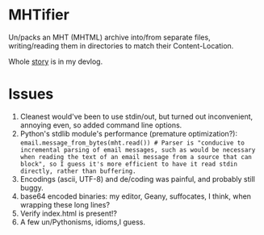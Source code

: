 # MHTifier
Un/packs an MHT (MHTML) archive into/from separate files, writing/reading them in directories to match their Content-Location.

Whole [story](http://decodecode.net/elitist/2013/01/mhtifier/) is in my devlog.

# Issues
1. Cleanest would've been to use stdin/out, but turned out inconvenient, annoying even, so added command line options.
2. Python's stdlib module's performance (premature optimization?):
	`email.message_from_bytes(mht.read()) # Parser is "conducive to incremental parsing of email messages, such as would be necessary when reading the text of an email message from a source that can block", so I guess it's more efficient to have it read stdin directly, rather than buffering.`
3. Encodings (ascii, UTF-8) and de/coding was painful, and probably still buggy.
4. base64 encoded binaries: my editor, Geany, suffocates, I think, when wrapping these long lines?
1. Verify index.html is present!?
1. A few un/Pythonisms, idioms,I guess.

